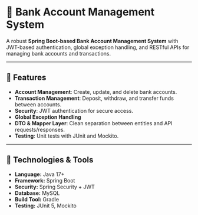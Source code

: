 # 🏦 Bank Account Management System

A robust **Spring Boot-based Bank Account Management System** with JWT-based authentication, global exception handling, and RESTful APIs for managing bank accounts and transactions.

---

## 🔹 Features

- **Account Management**: Create, update, and delete bank accounts.  
- **Transaction Management**: Deposit, withdraw, and transfer funds between accounts.  
- **Security**: JWT authentication for secure access.  
- **Global Exception Handling**  
- **DTO & Mapper Layer**: Clean separation between entities and API requests/responses.  
- **Testing**: Unit tests with JUnit and Mockito.

---

## 🔹 Technologies & Tools

- **Language:** Java 17+  
- **Framework:** Spring Boot  
- **Security:** Spring Security + JWT  
- **Database:**  MySQL  
- **Build Tool:** Gradle  
- **Testing:** JUnit 5, Mockito  

